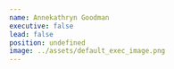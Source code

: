 ```yaml
---
name: Annekathryn Goodman
executive: false
lead: false
position: undefined
image: ../assets/default_exec_image.png
---
```

